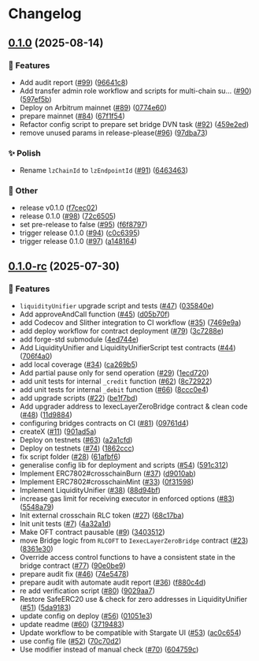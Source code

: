 # Changelog

## [0.1.0](https://github.com/iExecBlockchainComputing/rlc-multichain/compare/v0.1.0-rc...v0.1.0) (2025-08-14)


### 🚀 Features

* Add audit report ([#99](https://github.com/iExecBlockchainComputing/rlc-multichain/issues/99)) ([96641c8](https://github.com/iExecBlockchainComputing/rlc-multichain/commit/96641c823fdbcf11003d76179831b8b734cefbce))
* Add transfer admin role workflow and scripts for multi-chain su… ([#90](https://github.com/iExecBlockchainComputing/rlc-multichain/issues/90)) ([597ef5b](https://github.com/iExecBlockchainComputing/rlc-multichain/commit/597ef5b5c22cef9787b5d2a4de6fb94a0fdb7818))
* Deploy on Arbitrum mainnet ([#89](https://github.com/iExecBlockchainComputing/rlc-multichain/issues/89)) ([0774e60](https://github.com/iExecBlockchainComputing/rlc-multichain/commit/0774e606143bdf3e022c3c887ace0b0d638f6f19))
* prepare mainnet ([#84](https://github.com/iExecBlockchainComputing/rlc-multichain/issues/84)) ([67f1f54](https://github.com/iExecBlockchainComputing/rlc-multichain/commit/67f1f5467eed743cc627afd6153f865e99977e91))
* Refactor config script to prepare set bridge DVN task ([#92](https://github.com/iExecBlockchainComputing/rlc-multichain/issues/92)) ([459e2ed](https://github.com/iExecBlockchainComputing/rlc-multichain/commit/459e2ed493768aeee9e175a79201496633b3ae87))
* remove unused params in release-please([#96](https://github.com/iExecBlockchainComputing/rlc-multichain/issues/96)) ([97dba73](https://github.com/iExecBlockchainComputing/rlc-multichain/commit/97dba73ae92577d7b9d0b55456a2c066459947b8))


### ✨ Polish

* Rename `lzChainId` to `lzEndpointId` ([#91](https://github.com/iExecBlockchainComputing/rlc-multichain/issues/91)) ([6463463](https://github.com/iExecBlockchainComputing/rlc-multichain/commit/6463463055d419dab6fedaf8ff640d612aaaee4d))


### 🧰 Other

* release  v0.1.0 ([f7cec02](https://github.com/iExecBlockchainComputing/rlc-multichain/commit/f7cec02111018b378af9542d7d875e9e4a3f11ad))
* release 0.1.0 ([#98](https://github.com/iExecBlockchainComputing/rlc-multichain/issues/98)) ([72c6505](https://github.com/iExecBlockchainComputing/rlc-multichain/commit/72c65054a3bb9e758d57b11d5440b2aaa772c229))
* set pre-release to false ([#95](https://github.com/iExecBlockchainComputing/rlc-multichain/issues/95)) ([f6f8797](https://github.com/iExecBlockchainComputing/rlc-multichain/commit/f6f8797b86565bfdb72da3cc73be9b238c4c3cbe))
* trigger release 0.1.0 ([#94](https://github.com/iExecBlockchainComputing/rlc-multichain/issues/94)) ([c0c6395](https://github.com/iExecBlockchainComputing/rlc-multichain/commit/c0c639508cc9aa37c95ac540bbd174736a079864))
* trigger release 0.1.0 ([#97](https://github.com/iExecBlockchainComputing/rlc-multichain/issues/97)) ([a148164](https://github.com/iExecBlockchainComputing/rlc-multichain/commit/a148164dff1ce22ba6b713ed3dabf62d05c6c8cc))

## [0.1.0-rc](https://github.com/iExecBlockchainComputing/rlc-multichain/compare/v0.1.0...v0.1.0-rc) (2025-07-30)

### 🚀 Features

* `liquidityUnifier` upgrade script and tests ([#47](https://github.com/iExecBlockchainComputing/rlc-multichain/issues/47)) ([035840e](https://github.com/iExecBlockchainComputing/rlc-multichain/commit/035840e2eaeef5e11acf36247f284f46f75cf70e))
* Add approveAndCall function ([#45](https://github.com/iExecBlockchainComputing/rlc-multichain/issues/45)) ([d05b70f](https://github.com/iExecBlockchainComputing/rlc-multichain/commit/d05b70f71668b3f49c9de8bf6210bd49c457832f))
* add Codecov and Slither integration to CI workflow ([#35](https://github.com/iExecBlockchainComputing/rlc-multichain/issues/35)) ([7469e9a](https://github.com/iExecBlockchainComputing/rlc-multichain/commit/7469e9a37b1bd77110417ccb49fc4787b603cf80))
* add deploy workflow for contract deployment ([#79](https://github.com/iExecBlockchainComputing/rlc-multichain/issues/79)) ([3c7288e](https://github.com/iExecBlockchainComputing/rlc-multichain/commit/3c7288ed15e8618a751a8a36e9deea3311339da8))
* add forge-std submodule ([4ed744e](https://github.com/iExecBlockchainComputing/rlc-multichain/commit/4ed744ee8407ad3f76cf9d90887904549a55ca6c))
* Add LiquidityUnifier and LiquidityUnifierScript test contracts ([#44](https://github.com/iExecBlockchainComputing/rlc-multichain/issues/44)) ([706f4a0](https://github.com/iExecBlockchainComputing/rlc-multichain/commit/706f4a059c68618f41ca2556ee05316ed316e25d))
* add local coverage ([#34](https://github.com/iExecBlockchainComputing/rlc-multichain/issues/34)) ([ca269b5](https://github.com/iExecBlockchainComputing/rlc-multichain/commit/ca269b5cd310cf71fbb6b10327aeceae8b2618f7))
* Add partial pause only for send operation ([#29](https://github.com/iExecBlockchainComputing/rlc-multichain/issues/29)) ([1ecd720](https://github.com/iExecBlockchainComputing/rlc-multichain/commit/1ecd720a44d22cd1b1a841c77508042e3f4fd879))
* add unit tests for internal `_credit` function ([#62](https://github.com/iExecBlockchainComputing/rlc-multichain/issues/62)) ([8c72922](https://github.com/iExecBlockchainComputing/rlc-multichain/commit/8c72922f2122e0a5e58096a51ce9b4d1c78d7ae3))
* add unit tests for internal `_debit` function ([#66](https://github.com/iExecBlockchainComputing/rlc-multichain/issues/66)) ([8ccc0e4](https://github.com/iExecBlockchainComputing/rlc-multichain/commit/8ccc0e461981170f7a340104d848dfd4a0e5ed6e))
* add upgrade scripts ([#22](https://github.com/iExecBlockchainComputing/rlc-multichain/issues/22)) ([be1f7bd](https://github.com/iExecBlockchainComputing/rlc-multichain/commit/be1f7bd1a1099de36f3d16652c7f3ad054502c0a))
* Add upgrader address to IexecLayerZeroBridge contract & clean code ([#48](https://github.com/iExecBlockchainComputing/rlc-multichain/issues/48)) ([11d9884](https://github.com/iExecBlockchainComputing/rlc-multichain/commit/11d9884b2d46463adcafd8107b3b7c13954a1370))
* configuring bridges contracts on CI ([#81](https://github.com/iExecBlockchainComputing/rlc-multichain/issues/81)) ([09761d4](https://github.com/iExecBlockchainComputing/rlc-multichain/commit/09761d4bb9c252a6ca9a0020d2ad7979ec9ae75f))
* createX ([#11](https://github.com/iExecBlockchainComputing/rlc-multichain/issues/11)) ([901ad5a](https://github.com/iExecBlockchainComputing/rlc-multichain/commit/901ad5ab3bdacb6552430afd953e1fe8efd16e11))
* Deploy on testnets ([#63](https://github.com/iExecBlockchainComputing/rlc-multichain/issues/63)) ([a2a1cfd](https://github.com/iExecBlockchainComputing/rlc-multichain/commit/a2a1cfdf2050c92a82dbe16a1770b4b0b5599288))
* Deploy on testnets ([#74](https://github.com/iExecBlockchainComputing/rlc-multichain/issues/74)) ([1862ccc](https://github.com/iExecBlockchainComputing/rlc-multichain/commit/1862ccce76e3077412241ca217c5164be3f92537))
* fix script folder ([#28](https://github.com/iExecBlockchainComputing/rlc-multichain/issues/28)) ([61afbf6](https://github.com/iExecBlockchainComputing/rlc-multichain/commit/61afbf670346892f227ca7d42ef5b165a0ac5095))
* generalise config lib for deployment and scripts ([#54](https://github.com/iExecBlockchainComputing/rlc-multichain/issues/54)) ([591c312](https://github.com/iExecBlockchainComputing/rlc-multichain/commit/591c312cf62aa6b052e5076662a110bae9ec4697))
* Implement ERC7802#crosschainBurn ([#37](https://github.com/iExecBlockchainComputing/rlc-multichain/issues/37)) ([d9010ab](https://github.com/iExecBlockchainComputing/rlc-multichain/commit/d9010abb4afaeb83b2b836372e1eb5180b4cf35a))
* Implement ERC7802#crosschainMint ([#33](https://github.com/iExecBlockchainComputing/rlc-multichain/issues/33)) ([0f31598](https://github.com/iExecBlockchainComputing/rlc-multichain/commit/0f3159889339b275251901a592e0509d85d29691))
* Implement LiquidityUnifier ([#38](https://github.com/iExecBlockchainComputing/rlc-multichain/issues/38)) ([88d94bf](https://github.com/iExecBlockchainComputing/rlc-multichain/commit/88d94bf37cece2777d7eca9061646b2e8b6966e0))
* increase gas limit for receiving executor in enforced options ([#83](https://github.com/iExecBlockchainComputing/rlc-multichain/issues/83)) ([5548a79](https://github.com/iExecBlockchainComputing/rlc-multichain/commit/5548a79448cec41d437c830c834a042c59ea7ccf))
* Init external crosschain RLC token ([#27](https://github.com/iExecBlockchainComputing/rlc-multichain/issues/27)) ([68c17ba](https://github.com/iExecBlockchainComputing/rlc-multichain/commit/68c17bae2fea68ebf66a8e76c80ece982134c85b))
* Init unit tests ([#7](https://github.com/iExecBlockchainComputing/rlc-multichain/issues/7)) ([4a32a1d](https://github.com/iExecBlockchainComputing/rlc-multichain/commit/4a32a1d7135ac7504934259898833f6f27af8c22))
* Make OFT contract pausable ([#9](https://github.com/iExecBlockchainComputing/rlc-multichain/issues/9)) ([3403512](https://github.com/iExecBlockchainComputing/rlc-multichain/commit/3403512dd630ef286a258015b5cf1eb4db46d336))
* move Bridge logic from `RLCOFT` to `IexecLayerZeroBridge` contract ([#23](https://github.com/iExecBlockchainComputing/rlc-multichain/issues/23)) ([8361e30](https://github.com/iExecBlockchainComputing/rlc-multichain/commit/8361e30d3030851cf0da909d68a7303cf2cbe1cd))
* Override access control functions to have a consistent state in the bridge contract ([#77](https://github.com/iExecBlockchainComputing/rlc-multichain/issues/77)) ([90e0be9](https://github.com/iExecBlockchainComputing/rlc-multichain/commit/90e0be9485a6c938df240fddb801bc91774abd31))
* prepare audit fix ([#46](https://github.com/iExecBlockchainComputing/rlc-multichain/issues/46)) ([74e5478](https://github.com/iExecBlockchainComputing/rlc-multichain/commit/74e5478b84bcf7fc7dd53423eaba508ea421725c))
* prepare audit with automate audit report ([#36](https://github.com/iExecBlockchainComputing/rlc-multichain/issues/36)) ([f880c4d](https://github.com/iExecBlockchainComputing/rlc-multichain/commit/f880c4d7867e056b1e41c5445de672d52438e4a1))
* re add verification script ([#80](https://github.com/iExecBlockchainComputing/rlc-multichain/issues/80)) ([9029aa7](https://github.com/iExecBlockchainComputing/rlc-multichain/commit/9029aa7ec207f55405f8e00ab5d6b9c220b5bddf))
* Restore SafeERC20 use & check for zero addresses in LiquidityUnifier ([#51](https://github.com/iExecBlockchainComputing/rlc-multichain/issues/51)) ([5da9183](https://github.com/iExecBlockchainComputing/rlc-multichain/commit/5da9183b9e6b075e9e9e6271bb790b126e5d9795))
* update config on deploy ([#56](https://github.com/iExecBlockchainComputing/rlc-multichain/issues/56)) ([01051e3](https://github.com/iExecBlockchainComputing/rlc-multichain/commit/01051e39369737240d61ed6fd9b3916320fce362))
* update readme ([#60](https://github.com/iExecBlockchainComputing/rlc-multichain/issues/60)) ([3719483](https://github.com/iExecBlockchainComputing/rlc-multichain/commit/37194839ffbe9b5b8265b98f5788aa47591c580a))
* Update workflow to be compatible with Stargate UI ([#53](https://github.com/iExecBlockchainComputing/rlc-multichain/issues/53)) ([ac0c654](https://github.com/iExecBlockchainComputing/rlc-multichain/commit/ac0c6542e8fcf98a1144b8c5949eaa4ed4f09bab))
* use config file ([#52](https://github.com/iExecBlockchainComputing/rlc-multichain/issues/52)) ([70c70d2](https://github.com/iExecBlockchainComputing/rlc-multichain/commit/70c70d23e27ba64a1216dfa0b81e4b23fee3c049))
* Use modifier instead of manual check ([#70](https://github.com/iExecBlockchainComputing/rlc-multichain/issues/70)) ([604759c](https://github.com/iExecBlockchainComputing/rlc-multichain/commit/604759cbc85fa35ed38f71cf41cc1732551976f2))

